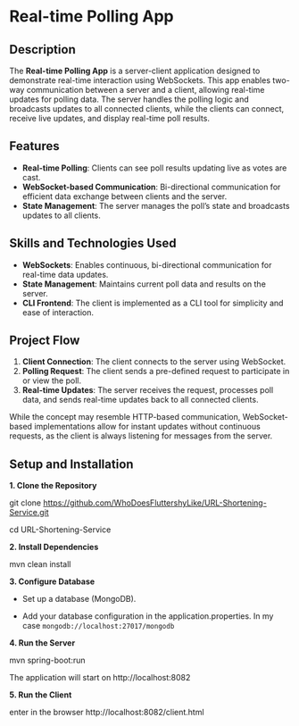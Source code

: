 # Real-time Polling App

## Description

The **Real-time Polling App** is a server-client application designed to demonstrate real-time interaction using WebSockets. This app enables two-way communication between a server and a client, allowing real-time updates for polling data. The server handles the polling logic and broadcasts updates to all connected clients, while the clients can connect, receive live updates, and display real-time poll results.

## Features

- **Real-time Polling**: Clients can see poll results updating live as votes are cast.
- **WebSocket-based Communication**: Bi-directional communication for efficient data exchange between clients and the server.
- **State Management**: The server manages the poll’s state and broadcasts updates to all clients.

## Skills and Technologies Used

- **WebSockets**: Enables continuous, bi-directional communication for real-time data updates.
- **State Management**: Maintains current poll data and results on the server.
- **CLI Frontend**: The client is implemented as a CLI tool for simplicity and ease of interaction.

## Project Flow

1. **Client Connection**: The client connects to the server using WebSocket.
2. **Polling Request**: The client sends a pre-defined request to participate in or view the poll.
3. **Real-time Updates**: The server receives the request, processes poll data, and sends real-time updates back to all connected clients.

While the concept may resemble HTTP-based communication, WebSocket-based implementations allow for instant updates without continuous requests, as the client is always listening for messages from the server.


## Setup and Installation

**1. Clone the Repository**

git clone https://github.com/WhoDoesFluttershyLike/URL-Shortening-Service.git

cd URL-Shortening-Service

**2. Install Dependencies**

mvn clean install

**3. Configure Database**

- Set up a database (MongoDB).

- Add your database configuration in the application.properties. In my case `mongodb://localhost:27017/mongodb`

**4. Run the Server**

mvn spring-boot:run

The application will start on http://localhost:8082

**5. Run the Client**

enter in the browser http://localhost:8082/client.html


